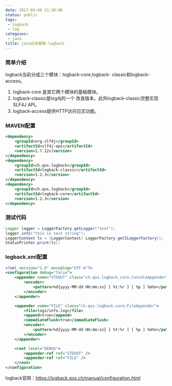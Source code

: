 ```yaml
---
date: 2017-04-06 21:38:00
status: public
tags: 
 - logback
 - log
categoies:
 - java
title: java日志框架-logback
---
```


### 简单介绍
logback当前分成三个模块：logback-core,logback- classic和logback-access。
1.  logback-core 是其它两个模块的基础模块。
2.  logback-classic是log4j的一个 改良版本。此外logback-classic完整实现SLF4J API。
3.  logback-access提供HTTP访问日志功能。
### MAVEN配置
```xml
<dependency>
    <groupId>org.slf4j</groupId>
    <artifactId>slf4j-api</artifactId>
    <version>1.7.12</version>
</dependency>
<dependency>
    <groupId>ch.qos.logback</groupId>
    <artifactId>logback-classic</artifactId>
    <version>1.2.3</version>
</dependency>
<dependency>
    <groupId>ch.qos.logback</groupId>
    <artifactId>logback-core</artifactId>
    <version>1.2.3</version>
</dependency>
```
### 测试代码
```java
Logger logger = LoggerFactory.getLogger("test");
logger.info("this is test string");
LoggerContext lc = (LoggerContext) LoggerFactory.getILoggerFactory();
StatusPrinter.print(lc);
```

### logback.xml配置
```xml
<?xml version="1.0" encoding="UTF-8"?>
<configuration debug="false">
    <appender name="STDOUT" class="ch.qos.logback.core.ConsoleAppender">
        <encoder>
            <pattern>%d{yyyy-MM-dd HH:mm:ss} [ %t:%r ] [ %p ] %m%n</pattern>
        </encoder>
    </appender>

    <appender name="FILE" class="ch.qos.logback.core.FileAppender">
        <file>logs/info.log</file>
        <append>true</append>
        <immediateFlush>true</immediateFlush>
        <encoder>
            <pattern>%d{yyyy-MM-dd HH:mm:ss} [ %t:%r ] [ %p ] %m%n</pattern>
        </encoder>
    </appender>

    <root level="DEBUG">
        <appender-ref ref="STDOUT" />
        <appender-ref ref="FILE" />
    </root>
</configuration>
```

logback官网：https://logback.qos.ch/manual/configuration.html